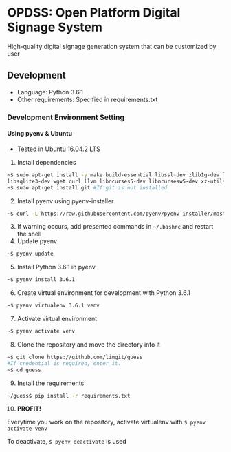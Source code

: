 # OPDSS: Open Platform Digital Signage System

High-quality digital signage generation system that can be customized by user

## Development

 - Language: Python 3.6.1
 - Other requirements: Specified in requirements.txt

### Development Environment Setting

#### Using pyenv & Ubuntu
 - Tested in Ubuntu 16.04.2 LTS
 1. Install dependencies
 ```bash
 ~$ sudo apt-get install -y make build-essential libssl-dev zlib1g-dev libbz2-dev libreadline-dev
 libsqlite3-dev wget curl llvm libncurses5-dev libncursesw5-dev xz-utils tk-dev
 ~$ sudo apt-get install git #If git is not installed
 ```
 2. Install pyenv using pyenv-installer
 ```bash
 ~$ curl -L https://raw.githubusercontent.com/pyenv/pyenv-installer/master/bin/pyenv-installer | bash
 ```
 3. If warning occurs, add presented commands in `~/.bashrc` and restart the shell
 4. Update pyenv
 ```bash
 ~$ pyenv update
 ```
 5. Install Python 3.6.1 in pyenv
 ```bash
 ~$ pyenv install 3.6.1
 ```
 6. Create virtual environment for development with Python 3.6.1
 ```bash
 ~$ pyenv virtualenv 3.6.1 venv
 ```
 7. Activate virtual environment
 ```bash
 ~$ pyenv activate venv
 ```
 8. Clone the repository and move the directory into it
 ```bash
 ~$ git clone https://github.com/limgit/guess
 #If credential is required, enter it.
 ~$ cd guess
 ```
 9. Install the requirements
 ```bash
 ~/guess$ pip install -r requirements.txt
 ```
 10. **PROFIT!**

Everytime you work on the repository, activate virtualenv with `$ pyenv activate venv`

To deactivate, `$ pyenv deactivate` is used
